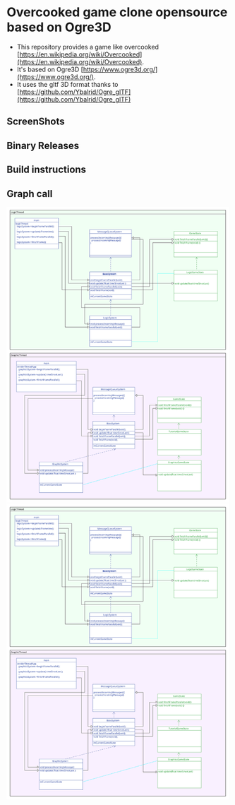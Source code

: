 # Overcooked game clone opensource based on Ogre3D

* This repository provides a game like overcooked [https://en.wikipedia.org/wiki/Overcooked](https://en.wikipedia.org/wiki/Overcooked).
* It's based on Ogre3D [https://www.ogre3d.org/](https://www.ogre3d.org/).
* It uses the gltf 3D format thanks to [https://github.com/Ybalrid/Ogre_glTF](https://github.com/Ybalrid/Ogre_glTF)

## ScreenShots

## Binary Releases

## Build instructions

## Graph call

![alt text](https://raw.githubusercontent.com/screwt/quickplate/develop/doc/threads.svg?sanitize=true)
<img src="https://raw.githubusercontent.com/screwt/quickplate/develop/doc/threads.svg?sanitize=true">
